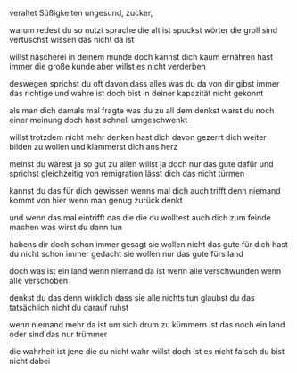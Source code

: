 veraltet Süßigkeiten
ungesund, zucker, 

warum redest du so
nutzt sprache die alt ist
spuckst wörter die groll sind
vertuschst wissen das nicht da ist

willst näscherei in deinem munde
doch kannst dich kaum ernähren 
hast immer die große kunde
aber willst es nicht verderben

deswegen sprichst du oft davon
dass alles was du da von dir gibst
immer das richtige und wahre ist
doch bist in deiner kapazität nicht gekonnt

als man dich damals mal fragte
was du zu all dem denkst
warst du noch einer meinung
doch hast schnell umgeschwenkt

willst trotzdem nicht mehr denken
hast dich davon gezerrt
dich weiter bilden zu wollen
und klammerst dich ans herz

meinst du wärest ja so gut zu allen
willst ja doch nur das gute dafür
und sprichst gleichzeitig von remigration
lässt dich das nicht türmen

kannst du das für dich gewissen
wenns mal dich auch trifft
denn niemand kommt von hier
wenn man genug zurück denkt

und wenn das mal eintrifft
das die die du wolltest
auch dich zum feinde machen
was wirst du dann tun

habens dir doch schon immer gesagt
sie wollen nicht das gute für dich
hast du nicht schon immer gedacht
sie wollen nur das gute fürs land

doch was ist ein land
wenn niemand da ist
wenn alle verschwunden
wenn alle verschoben

denkst du das denn wirklich
dass sie alle nichts tun
glaubst du das tatsächlich
nicht du darauf ruhst

wenn niemand mehr da ist
um sich drum zu kümmern
ist das noch ein land
oder sind das nur trümmer

die wahrheit ist jene
die du nicht wahr willst
doch ist es nicht falsch
du bist nicht dabei